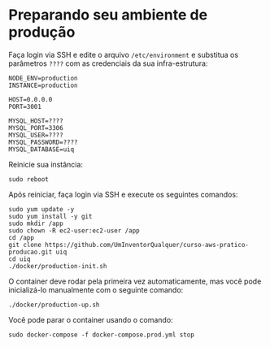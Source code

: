 
# Preparando seu ambiente de produção

Faça login via SSH e edite o arquivo `/etc/environment` e substitua os parâmetros `????` com as credenciais da sua
infra-estrutura:
```
NODE_ENV=production
INSTANCE=production

HOST=0.0.0.0
PORT=3001

MYSQL_HOST=????
MYSQL_PORT=3306
MYSQL_USER=????
MYSQL_PASSWORD=????
MYSQL_DATABASE=uiq
```

Reinicie sua instância:
```
sudo reboot
```

Após reiniciar, faça login via SSH e execute os seguintes comandos:
```
sudo yum update -y
sudo yum install -y git
sudo mkdir /app
sudo chown -R ec2-user:ec2-user /app
cd /app
git clone https://github.com/UmInventorQualquer/curso-aws-pratico-producao.git uiq
cd uiq
./docker/production-init.sh
```

O container deve rodar pela primeira vez automaticamente, mas você pode inicializá-lo manualmente com o seguinte 
comando:
```
./docker/production-up.sh
```

Você pode parar o container usando o comando:
```
sudo docker-compose -f docker-compose.prod.yml stop
```






